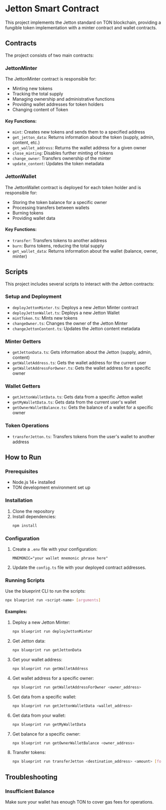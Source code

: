# Jetton Smart Contract

This project implements the Jetton standard on TON blockchain, providing a fungible token implementation with a minter contract and wallet contracts.

## Contracts

The project consists of two main contracts:

### JettonMinter

The JettonMinter contract is responsible for:
- Minting new tokens
- Tracking the total supply
- Managing ownership and administrative functions
- Providing wallet addresses for token holders
- Changing content of Token 

#### Key Functions:

- `mint`: Creates new tokens and sends them to a specified address
- `get_jetton_data`: Returns information about the token (supply, admin, content, etc.)
- `get_wallet_address`: Returns the wallet address for a given owner
- `close_minting`: Disables further minting of tokens
- `change_owner`: Transfers ownership of the minter
- `update_content`: Updates the token metadata

### JettonWallet

The JettonWallet contract is deployed for each token holder and is responsible for:
- Storing the token balance for a specific owner
- Processing transfers between wallets
- Burning tokens
- Providing wallet data

#### Key Functions:

- `transfer`: Transfers tokens to another address
- `burn`: Burns tokens, reducing the total supply
- `get_wallet_data`: Returns information about the wallet (balance, owner, minter)

## Scripts

This project includes several scripts to interact with the Jetton contracts:

### Setup and Deployment

- `deployJettonMinter.ts`: Deploys a new Jetton Minter contract
- `deployJettonWallet.ts`: Deploys a new Jetton Wallet
- `mintToken.ts`: Mints new tokens
- `changeOwner.ts`: Changes the owner of the Jetton Minter
- `changeJettonContent.ts`: Updates the Jetton content metadata

### Minter Getters

- `getJettonData.ts`: Gets information about the Jetton (supply, admin, content)
- `getWalletAddress.ts`: Gets the wallet address for the current user
- `getWalletAddressForOwner.ts`: Gets the wallet address for a specific owner

### Wallet Getters

- `getJettonWalletData.ts`: Gets data from a specific Jetton wallet
- `getMyWalletData.ts`: Gets data from the current user's wallet
- `getOwnerWalletBalance.ts`: Gets the balance of a wallet for a specific owner

### Token Operations

- `transferJetton.ts`: Transfers tokens from the user's wallet to another address

## How to Run

### Prerequisites

- Node.js 14+ installed
- TON development environment set up

### Installation

1. Clone the repository
2. Install dependencies:
   ```bash
   npm install
   ```

### Configuration

1. Create a `.env` file with your configuration:
   ```
   MNEMONIC="your wallet mnemonic phrase here"
   ```

2. Update the `config.ts` file with your deployed contract addresses.

### Running Scripts

Use the blueprint CLI to run the scripts:

```bash
npx blueprint run <script-name> [arguments]
```

#### Examples:

1. Deploy a new Jetton Minter:
   ```bash
   npx blueprint run deployJettonMinter
   ```

2. Get Jetton data:
   ```bash
   npx blueprint run getJettonData
   ```

3. Get your wallet address:
   ```bash
   npx blueprint run getWalletAddress
   ```

4. Get wallet address for a specific owner:
   ```bash
   npx blueprint run getWalletAddressForOwner <owner_address>
   ```

5. Get data from a specific wallet:
   ```bash
   npx blueprint run getJettonWalletData <wallet_address>
   ```

6. Get data from your wallet:
   ```bash
   npx blueprint run getMyWalletData
   ```

7. Get balance for a specific owner:
   ```bash
   npx blueprint run getOwnerWalletBalance <owner_address>
   ```

8. Transfer tokens:
   ```bash
   npx blueprint run transferJetton <destination_address> <amount> [forward_ton_amount]
   ```

## Troubleshooting

### Insufficient Balance

Make sure your wallet has enough TON to cover gas fees for operations.


